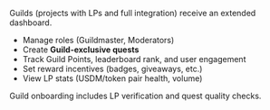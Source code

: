 Guilds (projects with LPs and full integration) receive an extended dashboard.

- Manage roles (Guildmaster, Moderators)
- Create **Guild-exclusive quests**
- Track Guild Points, leaderboard rank, and user engagement
- Set reward incentives (badges, giveaways, etc.)
- View LP stats (USDM/token pair health, volume)

Guild onboarding includes LP verification and quest quality checks.